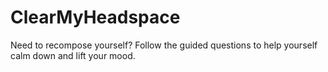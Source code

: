 # ClearMyHeadspace
Need to recompose yourself? Follow the guided questions to help yourself calm down and lift your mood.
